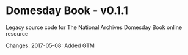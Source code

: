 # Domesday Book - v0.1.1
Legacy source code for The National Archives Domesday Book online resource

Changes:
2017-05-08: Added GTM